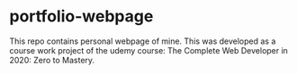 # portfolio-webpage

This repo contains personal webpage of mine. This was developed as a course work project of the udemy course: The Complete Web Developer in 2020: Zero to Mastery.

